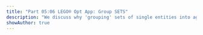```yaml
---
title: "Part 05:06 LEGO® Opt App: Group SETS"
description: "We discuss why 'grouping' sets of single entities into aggregate sets of tuples (aka cartesian products, cross-joins) increases the performance of our optimization app, and why it's increase in data memory footprint is in most cases inconsequential."
showAuthor: true
---
```

